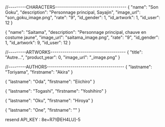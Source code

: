 //---------CHARACTERS------------------------------------
{
"name": "Son Goku",
"description": "Personnage principal, Sayajin",
"image_url": "son_goku_image.png",
"rate": "9",
"id_gender": 1,
"id_artwork": 1,
"id_user": 12
}

{
"name": "Saitama",
"description": "Personnage principal, chauve en costume jaune",
"image_url": "saitama_image.png",
"rate": "9",
"id_gender": 1,
"id_artwork": 9,
"id_user": 12
}

//---------ARTWORKS--------------------------------------
{
"title": "Autre...",
"product_year": 0,
"image_url": "\_image.png"
}

//---------AUTHORS---------------------------------------
{
"lastname": "Toriyama",
"firstname": "Akira"
}

{
"lastname": "Oda",
"firstname": "Eiichiro"
}

{
"lastname": "Togashi",
"firstname": "Yoshihiro"
}

{
"lastname": "Oku",
"firstname": "Hiroya"
}

{
"lastname": "One",
"firstname": ""
}

resend API_KEY : 8e+R7!@EH4LU]-5

